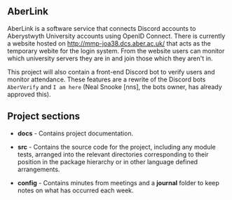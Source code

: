 ## AberLink

AberLink is a software service that connects Discord accounts to Aberystwyth University accounts using OpenID Connect. There is currently a website hosted on http://mmp-joa38.dcs.aber.ac.uk/ that acts as the temporary webite for the login system. From the website users can monitor which university servers they are in and join those which they aren't in. 

This project will also contain a front-end Discord bot to verify users and monitor attendance. These features are a rewrite of the Discord bots `AberVerify` and `I am here` (Neal Snooke [nns], the bots owner, has already approved this). 

## Project sections

* **docs** - Contains project documentation.

* **src** - Contains the source code for the project, including any module tests, arranged into the
relevant directories corresponding to their position in the package hierarchy or in other language
defined arrangements.

* **config** - Contains minutes from meetings and a **journal** folder to keep notes on what has occurred each week.
